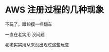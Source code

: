 # AWS 注册过程的几种现象


不玩了，跟18摸一样翻车

一直在老实用 没问题<img id="aimg_lmg12" onclick="zoom(this, this.src, 0, 0, 0)" class="zoom" src="https://cdn.jsdelivr.net/gh/hishis/forum-master/public/images/patch.gif" onmouseover="img_onmouseoverfunc(this)" onload="thumbImg(this)" border="0" alt="" />

老老实实用从来没出现过这些玩意

